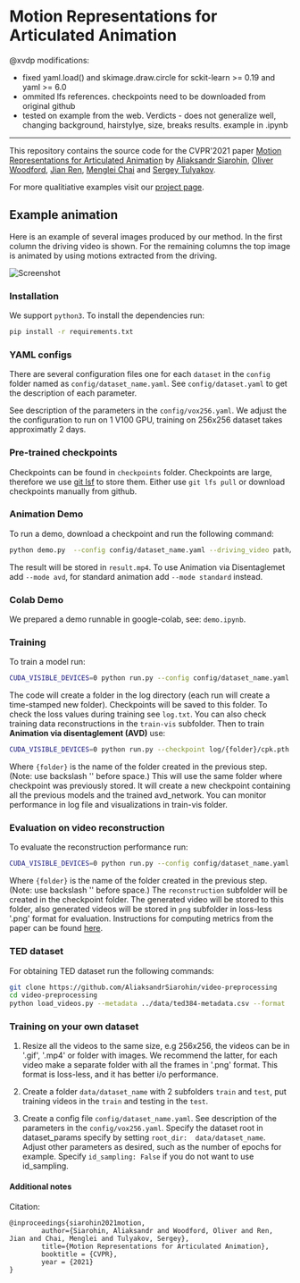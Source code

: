 # Motion Representations for Articulated Animation

@xvdp modifications: 
* fixed yaml.load() and skimage.draw.circle for sckit-learn >= 0.19 and yaml >= 6.0
* ommited lfs references. checkpoints need to be downloaded from original github
* tested on example from the web. Verdicts - does not generalize well, changing background, hairstylye, size, breaks results. example in .ipynb
---

This repository contains the source code for the CVPR'2021 paper [Motion Representations for Articulated Animation](https://arxiv.org/abs/2104.11280) by [Aliaksandr Siarohin](https://aliaksandrsiarohin.github.io/aliaksandr-siarohin-website/), [Oliver  Woodford](https://ojwoodford.github.io/), [Jian Ren](https://alanspike.github.io/), [Menglei Chai](https://mlchai.com/) and [Sergey Tulyakov](http://www.stulyakov.com/). 

For more qualitiative examples visit our [project page](https://snap-research.github.io/articulated-animation/).

## Example animation

Here is an example of several images produced by our method. In the first column the driving video is shown. For the remaining columns the top image is animated by using motions extracted from the driving. 

![Screenshot](sup-mat/teaser.gif)

### Installation

We support ```python3```. To install the dependencies run:
```bash
pip install -r requirements.txt
```

### YAML configs

There are several configuration files one for each `dataset` in the `config` folder named as ```config/dataset_name.yaml```. See ```config/dataset.yaml``` to get the description of each parameter.

See description of the parameters in the ```config/vox256.yaml```. We adjust the the configuration to run on 1 V100 GPU, training on 256x256 dataset takes approximatly 2 days.

### Pre-trained checkpoints
Checkpoints can be found in ```checkpoints``` folder. Checkpoints are large, therefore we use [git lsf](https://git-lfs.github.com/) to store them. Either use ```git lfs pull``` or download checkpoints manually from github.

### Animation Demo
To run a demo, download a checkpoint and run the following command:
```bash
python demo.py  --config config/dataset_name.yaml --driving_video path/to/driving --source_image path/to/source --checkpoint path/to/checkpoint
```
The result will be stored in ```result.mp4```. To use Animation via Disentaglemet add ```--mode avd```, for standard animation add  ```--mode standard``` instead.

### Colab Demo 
We prepared a demo runnable in google-colab, see: ```demo.ipynb```.


### Training

To train a model run:
```bash
CUDA_VISIBLE_DEVICES=0 python run.py --config config/dataset_name.yaml --device_ids 0
```
The code will create a folder in the log directory (each run will create a time-stamped new folder). Checkpoints will be saved to this folder.
To check the loss values during training see ```log.txt```.
You can also check training data reconstructions in the ```train-vis``` subfolder.
Then to train **Animation via disentaglement (AVD)** use:

```bash
CUDA_VISIBLE_DEVICES=0 python run.py --checkpoint log/{folder}/cpk.pth --config config/dataset_name.yaml --device_ids 0 --mode train_avd
```
Where ```{folder}``` is the name of the folder created in the previous step. (Note: use backslash '\' before space.)
This will use the same folder where checkpoint was previously stored.
It will create a new checkpoint containing all the previous models and the trained avd_network.
You can monitor performance in log file and visualizations in train-vis folder.

### Evaluation on video reconstruction

To evaluate the reconstruction performance run:
```bash
CUDA_VISIBLE_DEVICES=0 python run.py --config config/dataset_name.yaml --mode reconstruction --checkpoint log/{folder}/cpk.pth
```
Where ```{folder}``` is the name of the folder created in the previous step. (Note: use backslash '\' before space.)
The ```reconstruction``` subfolder will be created in the checkpoint folder.
The generated video will be stored to this folder, also generated videos will be stored in ```png``` subfolder in loss-less '.png' format for evaluation.
Instructions for computing metrics from the paper can be found [here](https://github.com/AliaksandrSiarohin/pose-evaluation).

### TED dataset
For obtaining TED dataset run the following commands:
```bash
git clone https://github.com/AliaksandrSiarohin/video-preprocessing
cd video-preprocessing
python load_videos.py --metadata ../data/ted384-metadata.csv --format .mp4 --out_folder ../data/TED384-v2 --workers 8 --image_shape 384,384
```

### Training on your own dataset
1) Resize all the videos to the same size, e.g 256x256, the videos can be in '.gif', '.mp4' or folder with images.
We recommend the latter, for each video make a separate folder with all the frames in '.png' format. This format is loss-less, and it has better i/o performance.

2) Create a folder ```data/dataset_name``` with 2 subfolders ```train``` and ```test```, put training videos in the ```train``` and testing in the ```test```.

3) Create a config file ```config/dataset_name.yaml```. See description of the parameters in the ```config/vox256.yaml```.  Specify the dataset root in dataset_params specify by setting  ```root_dir:  data/dataset_name```.  Adjust other parameters as desired, such as the number of epochs for example. Specify ```id_sampling: False``` if you do not want to use id_sampling.


#### Additional notes

Citation: 
```
@inproceedings{siarohin2021motion,
        author={Siarohin, Aliaksandr and Woodford, Oliver and Ren, Jian and Chai, Menglei and Tulyakov, Sergey},
        title={Motion Representations for Articulated Animation},
        booktitle = {CVPR},
        year = {2021}
}
```

